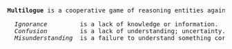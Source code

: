 <pre>
<b>Multilogue</b> is a cooperative game of reasoning entities against their own <i>ignorance</i>, <i>confusion</i> and <i>misunderstanding</i>.

  <i>Ignorance</i>         is a lack of knowledge or information.
  <i>Confusion</i>         is a lack of understanding; uncertainty.
  <i>Misunderstanding</i>  is a failure to understand something correctly.
</pre>
